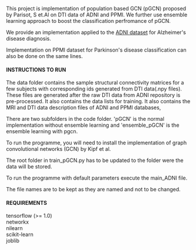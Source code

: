 

This project is implementation of population based GCN (pGCN) proposed by Parisot, S et.Al on DTI data of ADNI and PPMI. We further use ensemble learning approach to boost the classification perfromance of pGCN.

We provide an implementation applied to the [ADNI dataset](adni.loni.usc.edu/) for Alzheimer's disease diagnosis.

Implementation on PPMI dataset for Parkinson's disease classification can also be done on the same lines.


#### INSTRUCTIONS TO RUN
The data folder contains the sample structural connectivity matrices for a few subjects with corresponding ids generated from DTI data(.npy files). These files are generated after the raw DTI data from ADNI repository is pre-processed. It also contains the data lists for training. It also contains the MRI and DTI data description files of ADNI and PPMI databases,

There are two subfolders in the code folder. 'pGCN' is the normal implementation without ensemble learning and 'ensemble_pGCN' is the ensemble learning with pgcn. 

To run the programme, you will need to install the implementation of graph convolutional networks (GCN) by Kipf et al.

The root folder in train_pGCN.py has to be updated to the folder were the data will be stored. 

To run the programme with default parameters execute the main_ADNI file.

The file names are to be kept as they are named and not to be changed.

#### REQUIREMENTS 

tensorflow (>= 1.0) <br />
networkx <br />
nilearn <br />
scikit-learn <br />
joblib



